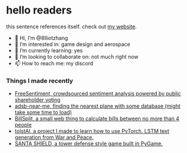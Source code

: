 # hello readers

this sentence references itself. check out [my website](https://8lliotzhang.github.io/my-website/).


- 👋 Hi, I’m @8lliotzhang
- 👀 I’m interested in: game design and aerospace
- 🌱 I’m currently learning: yes
- 💞️ I’m looking to collaborate on: not much right now
- 📫 How to reach me: my discord


### Things I made recently
- [FreeSentiment, crowdsourced sentiment analysis powered by public shareholder voting](https://sanfa-cc986.web.app/)
- [adsb-near-me, finding the nearest plane with some database (might take some time to load)](https://adsb-near-me.onrender.com/)
- [BillSplit, a small web thing to calculate bills between no more than 4 people](https://8lliotzhang.github.io/billSplit/)
- [tolstAI, a project I made to learn how to use PyTorch. LSTM text generation from War and Peace.](https://github.com/8lliotzhang/prometheus)
- [SANTA SHIELD, a tower defense style game built in PyGame.](https://github.com/8lliotzhang/towerDefenseTest)
  

<!---
8lliotzhang/8lliotzhang is a ✨ special ✨ repository because its `README.md` (this file) appears on your GitHub profile.
You can click the Preview link to take a look at your changes.
--->

